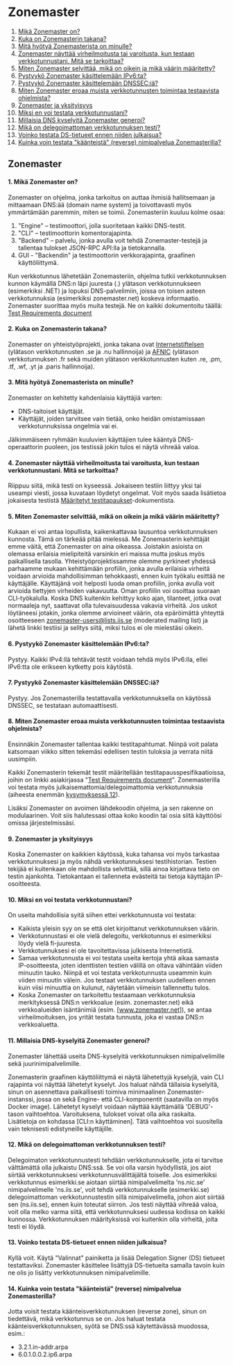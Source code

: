 Zonemaster
==========

1. [Mikä Zonemaster on?](#q1)
2. [Kuka on Zonemasterin takana?](#q2)
3. [Mitä hyötyä Zonemasterista on minulle?](#q3)
4. [Zonemaster näyttää virheilmoitusta tai varoitusta, kun testaan verkkotunnustani. Mitä se tarkoittaa?](#q4)
5. [Miten Zonemaster selvittää, mikä on oikein ja mikä väärin määritetty?](#q5)
6. [Pystyykö Zonemaster käsittelemään IPv6:ta?](#q6)
7. [Pystyykö Zonemaster käsittelemään DNSSEC:iä?](#q7)
8. [Miten Zonemaster eroaa muista verkkotunnusten toimintaa testaavista ohjelmista?](#q8)
9. [Zonemaster ja yksityisyys](#q9)
10. [Miksi en voi testata verkkotunnustani?](#q10)
11. [Millaisia DNS kyselyitä Zonemaster generoi?](#q11)
12. [Mikä on delegoimattoman verkkotunnuksen testi?](#q12)
13. [Voinko testata DS-tietueet ennen niiden julkaisua?](#q13)
14. [Kuinka voin testata "käänteistä" (reverse) nimipalvelua Zonemasterilla?](#q14)

Zonemaster
----------

#### <span id="q1"></span>1. Mikä Zonemaster on?

Zonemaster on ohjelma, jonka tarkoitus on auttaa ihmisiä hallitsemaan ja mittaamaan DNS:ää (domain name system) ja toivottavasti myös ymmärtämään paremmin, miten se toimii. Zonemasteriin kuuluu kolme osaa:

1. "Engine" – testimoottori, jolla suoritetaan kaikki DNS-testit.
2. "CLI" – testimoottorin komentorajapinta.
3. "Backend" – palvelu, jonka avulla voit tehdä Zonemaster-testejä ja tallentaa tulokset JSON-RPC API:lla ja tietokannalla.
4. GUI - "Backendin" ja testimoottorin verkkorajapinta, graafinen käyttöliittymä.

Kun verkkotunnus lähetetään Zonemasteriin, ohjelma tutkii verkkotunnuksen kunnon käymällä DNS:n läpi juuresta (.) ylätason verkkotunnukseen (esimerkiksi .NET) ja lopuksi DNS-palvelimiin, joissa on toisen asteen verkkotunnuksia (esimerkiksi zonemaster.net) koskeva informaatio. Zonemaster suorittaa myös muita testejä. Ne on kaikki dokumentoitu täällä: [Test Requirements document]

#### <span id="q2"></span>2. Kuka on Zonemasterin takana?

Zonemaster on yhteistyöprojekti, jonka takana ovat [Internetstiftelsen] (ylätason verkkotunnusten .se ja .nu hallinnoija) ja [AFNIC] (ylätason verkkotunnuksen .fr sekä muiden ylätason verkkotunnusten kuten .re, .pm, .tf, .wf, .yt ja .paris hallinnoija).

#### <span id="q3"></span>3. Mitä hyötyä Zonemasterista on minulle?

Zonemaster on kehitetty kahdenlaisia käyttäjiä varten:

  - DNS-taitoiset käyttäjät.
  - Käyttäjät, joiden tarvitsee vain tietää, onko heidän omistamissaan verkkotunnuksissa ongelmia vai ei.

Jälkimmäiseen ryhmään kuuluvien käyttäjien tulee kääntyä DNS-operaattorin puoleen, jos testissä jokin tulos ei näytä vihreää valoa.

#### <span id="q4"></span>4. Zonemaster näyttää virheilmoitusta tai varoitusta, kun testaan verkkotunnustani. Mitä se tarkoittaa?

Riippuu siitä, mikä testi on kyseessä. Jokaiseen testiin liittyy yksi tai useampi viesti, jossa kuvataan löydetyt ongelmat.
Voit myös saada lisätietoa jokaisesta testistä [Määritetyt testitapaukset][Defined Test Cases]-dokumentista.

#### <span id="q5"></span>5. Miten Zonemaster selvittää, mikä on oikein ja mikä väärin määritetty?

Kukaan ei voi antaa lopullista, kaikenkattavaa lausuntoa verkkotunnuksen kunnosta. Tämä on tärkeää pitää mielessä. Me Zonemasterin kehittäjät emme väitä, että Zonemaster on aina oikeassa. Joistakin asioista on olemassa erilaisia mielipiteitä varsinkin eri maissa mutta joskus myös paikallisella tasolla. Yhteistyöprojektissamme olemme pyrkineet yhdessä parhaamme mukaan kehittämään profiilin, jonka avulla erilaisia virheitä voidaan arvioida mahdollisimman tehokkaasti, ennen kuin työkalu esittää ne käyttäjälle.
Käyttäjänä voit helposti luoda oman profiilin, jonka avulla voit arvioida tiettyjen virheiden vakavuutta. Oman profiilin voi osoittaa suoraan CLI-työkalulla.
Koska DNS kuitenkin kehittyy koko ajan, tilanteet, jotka ovat normaaleja nyt, saattavat olla tulevaisuudessa vakavia virheitä. Jos uskot löytäneesi jotakin, jonka olemme arvioineet väärin, ota epäröimättä yhteyttä osoitteeseen [zonemaster-users@lists.iis.se] (moderated mailing list) ja lähetä linkki testiisi ja selitys siitä, miksi tulos ei ole mielestäsi oikein.

#### <span id="q6"></span>6. Pystyykö Zonemaster käsittelemään IPv6:ta?

Pystyy. Kaikki IPv4:llä tehtävät testit voidaan tehdä myös IPv6:lla, ellei IPv6:tta ole erikseen kytketty pois käytöstä.

#### <span id="q7"></span>7. Pystyykö Zonemaster käsittelemään DNSSEC:iä?

Pystyy. Jos Zonemasterilla testattavalla verkkotunnuksella on käytössä DNSSEC, se testataan automaattisesti.

#### <span id="q8"></span>8. Miten Zonemaster eroaa muista verkkotunnusten toimintaa testaavista ohjelmista?

Ensinnäkin Zonemaster tallentaa kaikki testitapahtumat. Niinpä voit palata katsomaan viikko sitten tekemäsi edellisen testin tuloksia ja verrata niitä uusimpiin.

Kaikki Zonemasterin tekemät testit määritellään testitapausspesifikaatioissa, joihin on linkki asiakirjassa "[Test Requirements document]".
Zonemasterilla voi testata myös julkaisemattomia/delegoimattomia verkkotunnuksia (aiheesta enemmän [kysymyksessä 12][Question 12]).

Lisäksi Zonemaster on avoimen lähdekoodin ohjelma, ja sen rakenne on modulaarinen. Voit siis halutessasi ottaa koko koodin tai osia siitä käyttöösi omissa järjestelmissäsi.

#### <span id="q9"></span>9. Zonemaster ja yksityisyys

Koska Zonemaster on kaikkien käytössä, kuka tahansa voi myös tarkastaa verkkotunnuksesi ja myös nähdä verkkotunnuksesi testihistorian. Testien tekijää ei kuitenkaan ole mahdollista selvittää, sillä ainoa kirjattava tieto on testin ajankohta.
Tietokantaan ei tallenneta evästeitä tai tietoja käyttäjän IP-osoitteesta.

#### <span id="q10"></span>10. Miksi en voi testata verkkotunnustani?

On useita mahdollisia syitä siihen ettei verkkotunnusta voi testata:

- Kaikista yleisin syy on se että olet kirjoittanut verkkotunnuksen väärin.
- Verkkotunnustasi ei ole vielä delegoitu, verkkotunnus ei esimerkiksi löydy vielä fi-juuresta.
- Verkkotunnuksesi ei ole tavoitettavissa julkisesta Internetistä.
- Samaa verkkotunnusta ei voi testata useita kertoja yhtä aikaa samasta IP-osoitteesta, joten identtisten testien välillä on oltava vähintään viiden minuutin tauko. Niinpä et voi testata verkkotunnusta useammin kuin viiden minuutin välein. Jos testaat verkkotunnuksen uudelleen ennen kuin viisi minuuttia on kulunut, näytetään viimeisin tallennettu tulos.
- Koska Zonemaster on tarkoitettu testaamaan verkkotunnuksia merkityksessä DNS:n verkkoalue (esim. zonemaster.net) eikä verkkoalueiden isäntänimiä (esim. [www.zonemaster.net]), se antaa virheilmoituksen, jos yrität testata tunnusta, joka ei vastaa DNS:n verkkoaluetta.

#### <span id="q11"></span>11. Millaisia DNS-kyselyitä Zonemaster generoi?

Zonemaster lähettää useita DNS-kyselyitä verkkotunnuksen nimipalvelimille sekä juurinimipalvelimille.

Zonemasterin graafinen käyttöliittymä ei näytä lähetettyjä kyselyjä, vain CLI rajapinta voi näyttää lähetetyt kyselyt.
Jos haluat nähdä tällaisia kyselyitä, sinun on asennettava paikallisesti toimiva minimaalinen Zonemaster-instanssi, jossa on sekä Engine- että CLI-komponentit (saatavilla on myös Docker image).
Lähetetyt kyselyt voidaan näyttää käyttämällä 'DEBUG'-tason vaihtoehtoa. Varoituksena, tulokset voivat olla aika raskaita.  Lisätietoja on kohdassa [CLI:n käyttäminen].
Tätä vaihtoehtoa voi suositella vain teknisesti edistyneille käyttäjille. 

#### <span id="q12"></span>12. Mikä on delegoimattoman verkkotunnuksen testi?

Delegoimaton verkkotunnustesti tehdään verkkotunnukselle, jota ei tarvitse välttämättä olla julkaistu DNS:ssä. Se voi olla varsin hyödyllistä, jos aiot siirtää verkkotunnuksesi verkkotunnusvälittäjältä toiselle. 
Jos esimerkiksi verkkotunnus esimerkki.se aiotaan siirtää nimipalvelimelta &#39;ns.nic.se&#39; nimipalvelimelle &#39;ns.iis.se&#39;, voit tehdä verkkotunnukselle (esimerkki.se) delegoimattoman 
verkkotunnustestin sillä nimipalvelimella, johon aiot siirtää sen (ns.iis.se), ennen kuin toteutat siirron. Jos testi näyttää vihreää valoa, voit olla melko varma siitä, että verkkotunnuksesi uudessa 
kodissa on kaikki kunnossa. Verkkotunnuksen määrityksissä voi kuitenkin olla virheitä, joita testi ei löydä.

#### <span id="q13"></span>13. Voinko testata DS-tietueet ennen niiden julkaisua?

Kyllä voit.
Käytä "Valinnat" painiketta ja lisää Delegation Signer (DS) tietueet testattaviksi.
Zonemaster käsittelee lisättyjä DS-tietueita samalla tavoin kuin ne olis jo lisätty verkkotunnuksen nimipalvelimille.

#### <span id="q14"></span>14. Kuinka voin testata "käänteistä" (reverse) nimipalvelua Zonemasterilla?

Jotta voisit testata käänteisverkkotunnuksen (reverse zone), sinun on tiedettävä, mikä verkkotunnus se on. Jos haluat testata käänteisverkkotunnuksen, syötä se DNS:ssä käytettävässä muodossa, esim.:

  - 3.2.1.in-addr.arpa
  - 6.0.1.0.0.2.ip6.arpa
  
[AFNIC]:                                 https://www.afnic.fr/en/
[Defined Test Cases]:                    https://github.com/zonemaster/zonemaster/tree/master/docs/specifications/tests#list-of-defined-test-cases
[Internetstiftelsen]:                    https://internetstiftelsen.se/
[Question 12]:                           #q12
[Question 13]:                           #q13
[Severity Level Definitions]:            https://github.com/zonemaster/zonemaster/blob/master/docs/specifications/tests/SeverityLevelDefinitions.md
[Test Requirements document]:            https://github.com/zonemaster/zonemaster/blob/master/docs/requirements/TestRequirements.md
[zonemaster-users@lists.iis.se]:         mailto:zonemaster-users@lists.iis.se
[www.zonemaster.net]:                    https://www.zonemaster.net/
